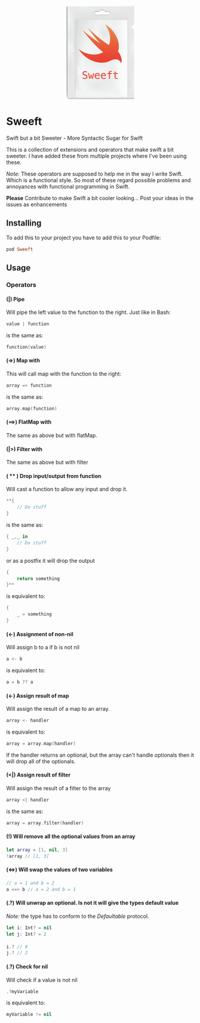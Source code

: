 <div style="text-align:center;"><img src="https://raw.githubusercontent.com/mathiasquintero/Sweeft/master/logo.png" height=250></div>



# Sweeft
Swift but a bit Sweeter - More Syntactic Sugar for Swift

This is a collection of extensions and operators that make swift a bit sweeter. I have added these from multiple projects where I've been using these.

*Note:* These operators are supposed to help me in the way I write Swift. Which is a functional style.
So most of these regard possible problems and annoyances with functional programming in Swift.

**Please** Contribute to make Swift a bit cooler looking... Post your ideas in the issues as enhancements

## Installing

To add this to your project you have to add this to your Podfile:

```ruby
pod Sweeft
```

## Usage

### Operators

#### (|) Pipe

Will pipe the left value to the function to the right. Just like in Bash:

```Swift
value | function
```

is the same as:

```Swift
function(value)
```

#### (=>) Map with

This will call map with the function to the right:

```Swift
array => function
```

is the same as:

```Swift
array.map(function)
```

#### (==>) FlatMap with

The same as above but with flatMap.

#### (|>) Filter with

The same as above but with filter

#### ( ** ) Drop input/output from function

Will cast a function to allow any input and drop it.

```Swift
**{
    // Do stuff
}
```

is the same as:

```Swift
{ _,_ in
    // Do stuff
}
```

or as a postfix it will drop the output

```Swift
{
    return something
}**
```

is equivalent to:

```Swift
{
    _ = something
}
```

#### (<-) Assignment of non-nil

Will assign b to a if b is not nil

```Swift
a <- b
```

is equivalent to:

```Swift
a = b ?? a
```

#### (<-) Assign result of map

Will assign the result of a map to an array.

```Swift
array <- handler
```

is equivalent to:

```Swift
array = array.map(handler)
```

If the handler returns an optional, but the array can't handle optionals then it will drop all of the optionals.

#### (<|) Assign result of filter

Will assign the result of a filter to the array

```Swift
array <| handler
```

is the same as:

```Swift
array = array.filter(handler)
```

#### (!) Will remove all the optional values from an array

```Swift
let array = [1, nil, 3]
!array // [1, 3]
```

#### (<=>) Will swap the values of two variables

```Swift
// a = 1 and b = 2
a <=> b // a = 2 and b = 1
```

#### (.?) Will unwrap an optional. Is not it will give the types default value

*Note:* the type has to conform to the *Defaultable* protocol.

```Swift
let i: Int? = nil
let j: Int? = 2

i.? // 0
j.? // 2
```

#### (.?) Check for nil

Will check if a value is not nil


```Swift
.?myVariable
```

is equivalent to:


```Swift
myVariable != nil
```

